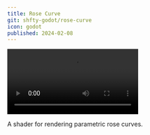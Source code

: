 ```yaml
---
title: Rose Curve
git: shfty-godot/rose-curve
icon: godot
published: 2024-02-08
---
```


![Rose Curve](video.mkv)

A shader for rendering parametric rose curves.

